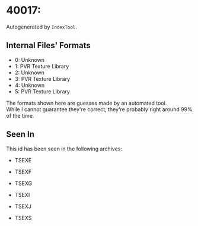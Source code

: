 # 40017: 

Autogenerated by `IndexTool`.  



## Internal Files' Formats
- 0: Unknown
- 1: PVR Texture Library
- 2: Unknown
- 3: PVR Texture Library
- 4: Unknown
- 5: PVR Texture Library

The formats shown here are guesses made by an automated tool.  
While I cannot guarantee they're correct, they're probably right around 99% of the time.

## Seen In

This id has been seen in the following archives:  

- TSEXE  

- TSEXF  

- TSEXG  

- TSEXI  

- TSEXJ  

- TSEXS  
